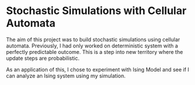 # Stochastic Simulations with Cellular Automata

The aim of this project was to build stochastic simulations using cellular automata. Previously, I had only worked on deterministic system with a perfectly predictable outcome.
This is a step into new territory where the update steps are probabilistic. 


As an application of this, I chose to experiment with Ising Model and see if I can analyze an Ising system using my simulation.
